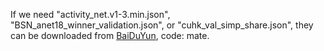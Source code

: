 If we need "activity_net.v1-3.min.json",  "BSN_anet18_winner_validation.json", or "cuhk_val_simp_share.json", they can be downloaded from [BaiDuYun](https://pan.baidu.com/s/1q84PWS8ZeEJFNbF_gJ3-Mw), code: mate.
